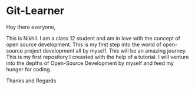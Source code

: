 # Git-Learner
Hey there everyone,

This is Nikhil. I am a class 12 student and am in love with the concept of open source development. 
This is my first step into the world of open-source project development all by myself. 
This will be an amazing journey.
This is my first repository I creasted with the help of a tutorial.
I will venture into the depths of Open-Source Development by myself and feed my hunger for coding.

Thanks and Regards
